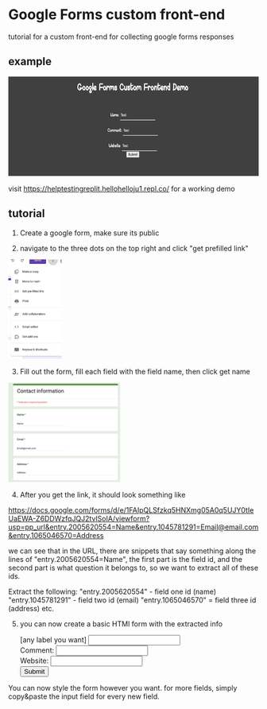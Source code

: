 # Google Forms custom front-end

tutorial for a custom front-end for collecting google forms responses

## example

<img src="/Screen Shot 2023-09-20 at 11.24.22 AM.png" alt="image" style="height: 200px;"/>

visit https://helptestingreplit.hellohelloju1.repl.co/ for a working demo

## tutorial
1. Create a google form, make sure its public

2. navigate to the three dots on the top right and click "get prefilled link"

<img src="/2.png" alt="image" style="height: 200px;"/>

3. Fill out the form, fill each field with the field name, then click get name

<img src="/3.png" alt="image" style="height: 200px;"/>

4. After you get the link, it should look something like

https://docs.google.com/forms/d/e/1FAIpQLSfzkq5HNXmg05A0q5UJY0tIeUaEWA-Z6DDWzfqJQJ2tvlSoIA/viewform?usp=pp_url&entry.2005620554=Name&entry.1045781291=Email@email.com&entry.1065046570=Address

we can see that in the URL, there are snippets that say something along the lines of "entry.2005620554=Name", the first part is the field id, and the second part is what question it belongs to, so we want to extract all of these ids.

Extract the following:
"entry.2005620554" - field one id (name)
"entry.1045781291" - field two id (email)
"entry.1065046570" = field three id (address)
etc. 

5. you can now create a basic HTMl form with the extracted info


      <form method="post" class="formm"id="form" action="https://docs.google.com/forms/u/0/d/e/[ENTER form id here]/formResponse">
    <label for="inp1">[any label you want]</label>
    <input class = "b" type="text" name="[field one id]" id="inp1"><br>
      <label for="inp1">Comment:</label>
    <input class="b" type="text" name="[field two id]" id="inp2"><br>
    <label for="inp1">Website:</label>
    <input class="b" type="text" name="[field three id]" id="inp3"><br>
    <input type="submit" value="Submit">
</form>

You can now style the form however you want.
for more fields, simply copy&paste the input field for every new field.
